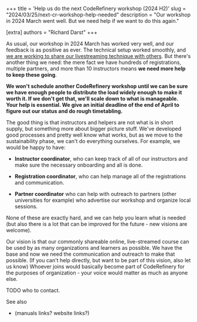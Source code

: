 +++
title = 'Help us do the next CodeRefinery workshop (2024 H2)'
slug = "2024/03/25/next-cr-workshop-help-needed"
description = "Our workshop in 2024 March went well.  But we need help if we want to do this again."

[extra]
authors = "Richard Darst"
+++

As usual, our workshop in 2024 March has worked very well, and our
feedback is as positive as ever.  The technical setup worked smoothly,
and [we are working to share our livestreaming technique with
others](@/blog/2024-03-17-streaming-training-workshop.md).  But
there's another thing we need: the mere fact we have hundreds of
registrations, multiple partners, and more than 10 instructors means
**we need more help to keep these going**.

**We won't schedule another CodeRefinery workshop until we can be sure
we have enough people to distribute the load widely enough to make it
worth it.  If we don't get that, we'll scale down to what is
manageable.  Your help is essential.  We give an initial deadline of
the end of April to figure out our status and do rough timetabling.**

The good thing is that instructors and helpers are not what is in
short supply, but something more about bigger picture stuff.  We've
developed good processes and pretty well know what works, but as we
move to the sustainability phase, we can't do everything ourselves.
For example, we would be happy to have:

* **Instructor coordinator**, who can keep track of all of our
  instructors and make sure the necessary onboarding and all is done.

* **Registration coordinator**, who can help manage all of the
  registrations and communication.

* **Partner coordinator** who can help with outreach to partners
  (other universities for example) who advertise our workshop and
  organize local sessions.

None of these are exactly hard, and we can help you learn what is
needed (but also there is a lot that can be improved for the future -
new visions are welcome).

Our vision is that our commonly shareable online, live-streamed course
can be used by as many organizations and learners as possible.  We
have the base and now we need the communication and outreach to make
that possible.  (If you can't help directly, but want to be part of
this vision, also let us know)  Whoever joins would basically become
part of CodeRefinery for the purposes of organization - your voice
would matter as much as anyone else.

TODO who to contact.

See also
* (manuals links?  website links?)
